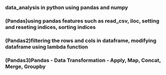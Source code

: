 ### data_analysis in python using pandas and numpy
### (Pandas)using pandas features such as read_csv, iloc, setting and reseting indices, sorting indices
### (Pandas2)filtering the rows and cols in dataframe, modifying dataframe using lambda function
### (Pandas3)Pandas - Data Transformation - Apply, Map, Concat, Merge, Groupby
